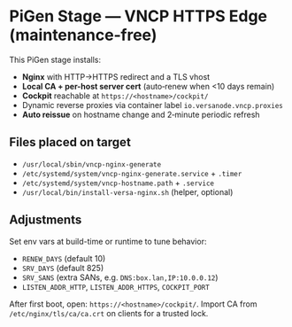 # PiGen Stage — VNCP HTTPS Edge (maintenance‑free)

This PiGen stage installs:
- **Nginx** with HTTP→HTTPS redirect and a TLS vhost
- **Local CA + per-host server cert** (auto‑renew when <10 days remain)
- **Cockpit** reachable at `https://<hostname>/cockpit/`
- Dynamic reverse proxies via container label `io.versanode.vncp.proxies`
- **Auto reissue** on hostname change and 2‑minute periodic refresh

## Files placed on target
- `/usr/local/sbin/vncp-nginx-generate`
- `/etc/systemd/system/vncp-nginx-generate.service` + `.timer`
- `/etc/systemd/system/vncp-hostname.path` + `.service`
- `/usr/local/bin/install-versa-nginx.sh` (helper, optional)

## Adjustments
Set env vars at build-time or runtime to tune behavior:
- `RENEW_DAYS` (default 10)
- `SRV_DAYS` (default 825)
- `SRV_SANS` (extra SANs, e.g. `DNS:box.lan,IP:10.0.0.12`)
- `LISTEN_ADDR_HTTP`, `LISTEN_ADDR_HTTPS`, `COCKPIT_PORT`

After first boot, open: `https://<hostname>/cockpit/`. Import CA from
`/etc/nginx/tls/ca/ca.crt` on clients for a trusted lock.
